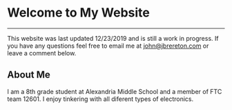 # Welcome to My Website
---
This website was last updated 12/23/2019 and is still a work in progress.  If you have any questions feel free to email me at [john@jbrereton.com](mailto:john@jbrereton.com) or leave a comment below.

## About Me
I am a 8th grade student at Alexandria Middle School and a member of FTC team 12601.  I enjoy tinkering with all diferent types of electronics. 
